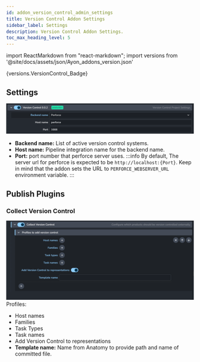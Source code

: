 ```yaml
---
id: addon_version_control_admin_settings
title: Version Control Addon Settings
sidebar_label: Settings
description: Version Control Addon Settings.
toc_max_heading_level: 5
---
```


import ReactMarkdown from "react-markdown";
import versions from '@site/docs/assets/json/Ayon_addons_version.json'

<ReactMarkdown>
    {versions.VersionControl_Badge}
</ReactMarkdown>

## Settings
![](assets/version_control/connection_settings.png)

- **Backend name:** List of active version control systems. 
- **Host name:** Pipeline integration name for the backend name.
- **Port:** port number that perforce server uses. 
  :::info
  By default, The server url for perforce is expected to be `http://localhost:{Port}`.
  Keep in mind that the addon sets the URL to `PERFORCE_WEBSERVER_URL` environment variable.
  :::

## Publish Plugins

### Collect Version Control

![](assets/version_control/collect_version_control.png)
Profiles: 
- Host names
- Families
- Task Types
- Task names
- Add Version Control to representations
- **Template name:** Name from Anatomy to provide path and name of committed file.

